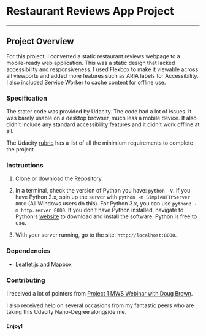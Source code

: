 # Restaurant Reviews App Project
---

## Project Overview

For this project, I converted a static restaurant reviews webpage to a mobile-ready web application. This was a static design that lacked accessibility and responsiveness. I used Flexbox to make it viewable across all viewports and added more features such as ARIA labels for Accessibility. I also included Service Worker to cache content for offline use.

### Specification

The stater code was provided by Udacity. The code had a lot of issues. It was barely usable on a desktop browser, much less a mobile device. It also didn't include any standard accessibility features and it didn't work offline at all.

The Udacity [rubric](https://review.udacity.com/#!/rubrics/1090/view) has a list of all the minimium requirements to complete the project.

### Instructions

1. Clone or download the Repository.

2. In a terminal, check the version of Python you have: `python -V`. If you have Python 2.x, spin up the server with `python -m SimpleHTTPServer 8000` (All Windows users do this). For Python 3.x, you can use `python3 -m http.server 8000`. If you don't have Python installed, navigate to Python's [website](https://www.python.org/) to download and install the software. Python is free to use.

3. With your server running, go to the site: `http://localhost:8000`.

### Dependencies

- [Leaflet.js and Mapbox](https://www.mapbox.com)

### Contributing
 
I received a lot of pointers from [Project 1 MWS Webinar with Doug Brown](https://www.youtube.com/watch?v=92dtrNU1GQc).

I also received help on several occasions from my fantastic peers who are taking
this Udacity Nano-Degree alongside me.

#### Enjoy!




